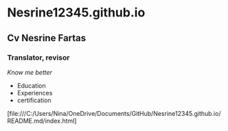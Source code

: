 # Nesrine12345.github.io
## Cv **Nesrine Fartas**
### Translator, revisor
*Know me better*

- Education
- Experiences
- certification

[file:///C:/Users/Nina/OneDrive/Documents/GitHub/Nesrine12345.github.io/README.md/index.html] 
